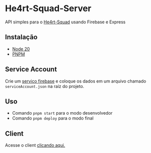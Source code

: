 # He4rt-Squad-Server

API simples para o [He4rt-Squad](https://github.com/he4rt/he4rt-squad-client) usando Firebase e Express

## Instalação

- [Node 20](https://nodejs.org/pt)
- [PNPM](https://pnpm.io/pt/)

## Service Account

Crie um [servico firebase](https://console.firebase.google.com/) e coloque os dados em um arquivo chamado `serviceAccount.json` na raíz do projeto.

## Uso

- Comando `pnpm start` para o modo desenvolvedor
- Comando `pnpm deploy` para o modo final

## Client

Acesse o client [clicando aqui.](https://github.com/he4rt/he4rt-squad-client)